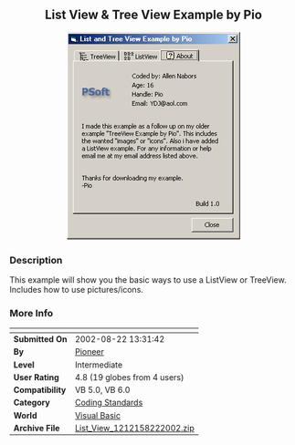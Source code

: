 ﻿<div align="center">

## List View & Tree View Example by Pio

<img src="PIC20028221445312091.jpg">
</div>

### Description

This example will show you the basic ways to use a ListView or TreeView. Includes how to use pictures/icons.
 
### More Info
 


<span>             |<span>
---                |---
**Submitted On**   |2002-08-22 13:31:42
**By**             |[Pioneer](https://github.com/Planet-Source-Code/PSCIndex/blob/master/ByAuthor/pioneer.md)
**Level**          |Intermediate
**User Rating**    |4.8 (19 globes from 4 users)
**Compatibility**  |VB 5\.0, VB 6\.0
**Category**       |[Coding Standards](https://github.com/Planet-Source-Code/PSCIndex/blob/master/ByCategory/coding-standards__1-43.md)
**World**          |[Visual Basic](https://github.com/Planet-Source-Code/PSCIndex/blob/master/ByWorld/visual-basic.md)
**Archive File**   |[List\_View\_1212158222002\.zip](https://github.com/Planet-Source-Code/pioneer-list-view-tree-view-example-by-pio__1-38190/archive/master.zip)








